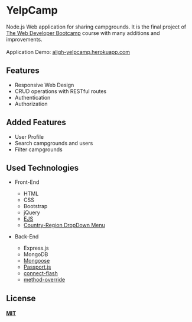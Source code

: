 # YelpCamp
Node.js Web application for sharing campgrounds. 
It is the final project of [The Web Developer Bootcamp](https://www.udemy.com/course/the-web-developer-bootcamp) course with many additions and improvements.<br><br>
Application Demo: [aligh-yelpcamp.herokuapp.com](https://aligh-yelpcamp.herokuapp.com)

## Features
  * Responsive Web Design
  * CRUD operations with RESTful routes
  * Authentication 
  * Authorization
  
## Added Features
  * User Profile
  * Search campgrounds and users
  * Filter campgrounds
  
## Used Technologies
* Front-End
  * HTML
  * CSS
  * Bootstrap
  * jQuery
  * [EJS](https://ejs.co/)
  * [Country-Region DropDown Menu](https://github.com/geodatasource/country-region-dropdown-menu)
  
* Back-End
  * Express.js
  * MongoDB
  * [Mongoose](https://mongoosejs.com/)
  * [Passport.js](http://www.passportjs.org/)
  * [connect-flash](https://github.com/jaredhanson/connect-flash)
  * [method-override](https://www.npmjs.com/package/method-override)


## License
#### [MIT](./LICENSE)
